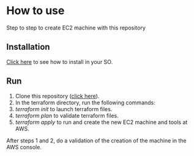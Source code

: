 # How to use

Step to step to create EC2 machine with this repository

## Installation

[Click here](https://developer.hashicorp.com/terraform/tutorials/aws-get-started/install-cli) to see how to install in your SO.

## Run

1. Clone this repository ([click here](https://github.com/santanaluc/challenge.git)).
1. In the terraform directory, run the following commands:
1. *terraform init* to launch terraform files.
1. *terraform plan* to validate terraform files.
1. *terraform apply* to run and create the new EC2 machine and tools at AWS.

After steps 1 and 2, do a validation of the creation of the machine in the AWS console.